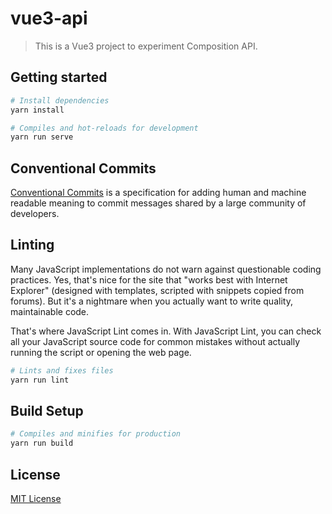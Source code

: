 # vue3-api

> This is a Vue3 project to experiment Composition API. 

## Getting started
```bash
# Install dependencies
yarn install

# Compiles and hot-reloads for development
yarn run serve
```


## Conventional Commits
[Conventional Commits](https://www.conventionalcommits.org) is a specification for adding human and machine readable meaning to commit messages shared by a large community of developers.

## Linting

Many JavaScript implementations do not warn against questionable coding practices. Yes, that's nice for the site that 
"works best with Internet Explorer" (designed with templates, scripted with snippets copied from forums). But it's a 
nightmare when you actually want to write quality, maintainable code.

That's where JavaScript Lint comes in. With JavaScript Lint, you can check all your JavaScript source code for common 
mistakes without actually running the script or opening the web page.

```bash
# Lints and fixes files
yarn run lint
```

## Build Setup

```bash
# Compiles and minifies for production
yarn run build
```

## License
[MIT License](./LICENSE)